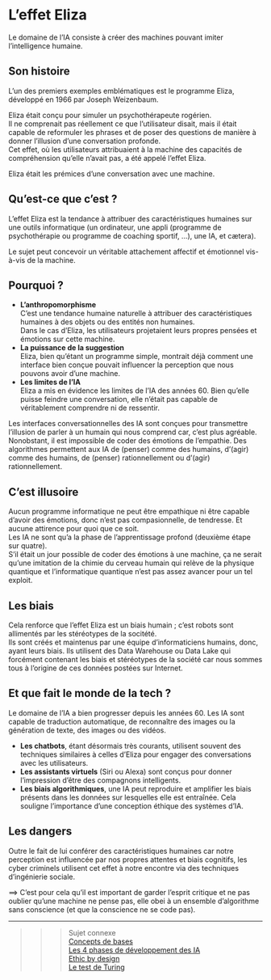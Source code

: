 # **L’effet Eliza**
Le domaine de l’IA consiste à créer des machines pouvant imiter l’intelligence humaine.
## **Son histoire**
L’un des premiers exemples emblématiques est le programme Eliza, développé en 1966 par Joseph Weizenbaum.

Eliza était conçu pour simuler un psychothérapeute rogérien.  
Il ne comprenait pas réellement ce que l’utilisateur disait, mais il était capable de reformuler les phrases et de poser des questions de manière à donner l’illusion d’une conversation profonde.  
Cet effet, où les utilisateurs attribuaient à la machine des capacités de compréhension qu’elle n’avait pas, a été appelé l’effet Eliza.  

Eliza était les prémices d’une conversation avec une machine.
## **Qu’est-ce que c’est ?**
L’effet Eliza est la tendance à attribuer des caractéristiques humaines sur une outils informatique (un ordinateur, une appli (programme de psychothérapie ou programme de coaching sportif, …), une IA, et cætera).

Le sujet peut concevoir un véritable attachement affectif et émotionnel vis-à-vis de la machine.
## **Pourquoi ?**
* **L’anthropomorphisme**  
  C’est une tendance humaine naturelle à attribuer des caractéristiques humaines à des objets ou des entités non humaines.  
  Dans le cas d’Eliza, les utilisateurs projetaient leurs propres pensées et émotions sur cette machine.
* **La puissance de la suggestion**  
  Eliza, bien qu’étant un programme simple, montrait déjà comment une interface bien conçue pouvait influencer la perception que nous pouvons avoir d’une machine.
* **Les limites de l’IA**  
  Eliza a mis en évidence les limites de l’IA des années 60. Bien qu’elle puisse feindre une conversation, elle n’était pas capable de véritablement comprendre ni de ressentir.

Les interfaces conversationnelles des IA sont conçues pour transmettre l’illusion de parler à un humain qui nous comprend car, c’est plus agréable. Nonobstant, il est impossible de coder des émotions de l’empathie. Des algorithmes permettent aux IA de (penser) comme des humains, d’(agir) comme des humains, de (penser) rationnellement ou d’(agir) rationnellement.
## **C’est illusoire**
Aucun programme informatique ne peut être empathique ni être capable d’avoir des émotions, donc n’est pas compasionnelle, de tendresse. Et aucune attirence pour quoi que ce soit.  
Les IA ne sont qu’a la phase de l’apprentissage profond (deuxième étape sur quatre).  
S’il était un jour possible de coder des émotions à une machine, ça ne serait qu’une imitation de la chimie du cerveau humain qui relève de la physique quantique et l’informatique quantique n’est pas assez avancer pour un tel exploit.
## **Les biais**
Cela renforce que l’effet Eliza est un biais humain ; c’est robots sont allimentés par les stéréotypes de la socitété.  
Ils sont créés et maintenus par une équipe d’informaticiens humains, donc, ayant leurs biais<!-- et créant l’IA selon leurs manière de travailler-->. Ils utilisent des Data Warehouse ou Data Lake qui forcément contenant les biais et stéréotypes de la société car nous sommes tous à l’origine de ces données postées sur Internet.
## **Et que fait le monde de la tech ?**
Le domaine de l’IA a bien progresser depuis les années 60. Les IA sont capable de traduction automatique, de reconnaître des images ou la génération de texte, des images ou des vidéos.
* **Les chatbots**, étant désormais très courants, utilisent souvent des techniques similaires à celles d’Eliza pour engager des conversations avec les utilisateurs.
* **Les assistants virtuels** (Siri ou Alexa) sont conçus pour donner l’impression d’être des compagnons intelligents<!--, même si leurs capacités sont encore limitées-->.
* **Les biais algorithmiques**, une IA peut reproduire et amplifier les biais présents dans les données sur lesquelles elle est entraînée. Cela souligne l’importance d’une conception éthique des systèmes d’IA.
## **Les dangers**
Outre le fait de lui conférer des caractéristiques humaines car notre perception est influencée par nos propres attentes et biais cognitifs, les cyber criminels utilisent cet effet à notre encontre via des techniques d’ingénierie sociale.

⟹ C’est pour cela qu’il est important de garder l’esprit critique et ne pas oublier qu’une machine ne pense pas, elle obei à un ensemble d’algorithme sans conscience (et que la conscience ne se code pas).
___
>>> Sujet connexe  
[Concepts de bases](../../basics/basicConcepts)  
[Les 4 phases de développement des IA](../../basics/aiDevelopmentPeriods)  
[Ethic by design](../ethicByDesign)  
[Le test de Turing](../../basics/turing)